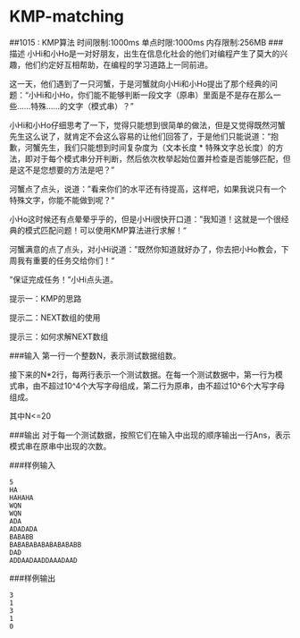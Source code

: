 # KMP-matching

##1015 : KMP算法
时间限制:1000ms
单点时限:1000ms
内存限制:256MB
###描述
小Hi和小Ho是一对好朋友，出生在信息化社会的他们对编程产生了莫大的兴趣，他们约定好互相帮助，在编程的学习道路上一同前进。

这一天，他们遇到了一只河蟹，于是河蟹就向小Hi和小Ho提出了那个经典的问题：“小Hi和小Ho，你们能不能够判断一段文字（原串）里面是不是存在那么一些……特殊……的文字（模式串）？”

小Hi和小Ho仔细思考了一下，觉得只能想到很简单的做法，但是又觉得既然河蟹先生这么说了，就肯定不会这么容易的让他们回答了，于是他们只能说道：“抱歉，河蟹先生，我们只能想到时间复杂度为（文本长度 * 特殊文字总长度）的方法，即对于每个模式串分开判断，然后依次枚举起始位置并检查是否能够匹配，但是这不是您想要的方法是吧？”

河蟹点了点头，说道：”看来你们的水平还有待提高，这样吧，如果我说只有一个特殊文字，你能不能做到呢？“

小Ho这时候还有点晕晕乎乎的，但是小Hi很快开口道：”我知道！这就是一个很经典的模式匹配问题！可以使用KMP算法进行求解！“

河蟹满意的点了点头，对小Hi说道：”既然你知道就好办了，你去把小Ho教会，下周我有重要的任务交给你们！“

”保证完成任务！”小Hi点头道。

提示一：KMP的思路

提示二：NEXT数组的使用

提示三：如何求解NEXT数组

###输入
第一行一个整数N，表示测试数据组数。

接下来的N*2行，每两行表示一个测试数据。在每一个测试数据中，第一行为模式串，由不超过10^4个大写字母组成，第二行为原串，由不超过10^6个大写字母组成。

其中N<=20

###输出
对于每一个测试数据，按照它们在输入中出现的顺序输出一行Ans，表示模式串在原串中出现的次数。

###样例输入
```
5
HA
HAHAHA
WQN
WQN
ADA
ADADADA
BABABB
BABABABABABABABABB
DAD
ADDAADAADDAAADAAD
```
###样例输出
```
3
1
3
1
0
```
